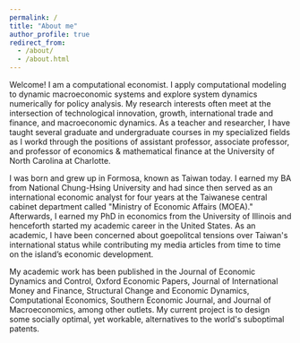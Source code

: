 ```yaml
---
permalink: /
title: "About me"
author_profile: true
redirect_from: 
  - /about/
  - /about.html
---
```


Welcome! I am a computational economist. I apply computational modeling to dynamic macroeconomic systems and explore system dynamics numerically for policy analysis. My research interests often meet at the intersection of technological innovation, growth, international trade and finance, and macroeconomic dynamics. As a teacher and researcher, I have taught several graduate and undergraduate courses in my specialized fields as I workd through the positions of assistant professor, associate professor, and professor of economics & mathematical finance at the University of North Carolina at Charlotte.

I was born and grew up in Formosa, known as Taiwan today. I earned my BA from National Chung-Hsing University and had since then served as an international economic analyst for four years at the Taiwanese central cabinet department called "Ministry of Economic Affairs (MOEA)." Afterwards, I earned my PhD in economics from the University of Illinois and henceforth started my academic career in the United States. As an academic, I have been concerned about goepolitcal tensions over Taiwan's international status while contributing my media articles from time to time on the island’s economic development.

My academic work has been published in the Journal of Economic Dynamics and Control, Oxford Economic Papers, Journal of International Money and Finance, Structural Change and Economic Dynamics, Computational Economics, Southern Economic Journal, and Journal of Macroeconomics, among other outlets. My current project is to design some socially optimal, yet workable, alternatives to the world's suboptimal patents.

